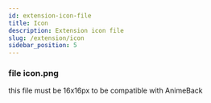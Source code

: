```yaml
---
id: extension-icon-file
title: Icon
description: Extension icon file
slug: /extension/icon
sidebar_position: 5
---
```


### file icon.png
this file must be 16x16px to be compatible with AnimeBack
